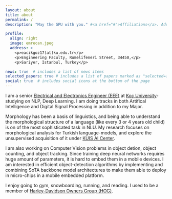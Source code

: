```yaml
---
layout: about
title: about
permalink: /
description: "May the GPU with you." #<a href="#">Affiliations</a>. Address. Contacts. Moto. Etc.

profile:
  align: right
  image: emrecan.jpeg
  address: >
    <p>eacikgoz17[at]ku.edu.tr</p>
    <p>Engineering Faculty, Rumelifeneri Street, 34450,</p>
    <p>Sariyer, Istanbul, Turkey</p>

news: true  # includes a list of news items
selected_papers: true # includes a list of papers marked as "selected={true}"
social: true  # includes social icons at the bottom of the page
---
```


I am a senior [Electrical and Electronics Engineer (EEE)](https://ee.ku.edu.tr) at [Koç University](https://eng.ku.edu.tr/en/)-studying on NLP, Deep Learning. I am doing tracks in both Artifical Intelligence and Digital Signal Processing in addition to my Major. 

Morphology has been a basis of linguistics, and being able to understand the morphological structure of a language (like every 3 or 4 years old child) is on of the most sophisticated task in NLU. My research focuses on morphological analysis for Turkish language-models, and explore the unsupervised acquisition of it under [KUIS AI Center](https://ai.ku.edu.tr). 

I am also working on Computer Vision problems in object detion, object counting, and object tracking. Since training deep neural networks requires huge amount of parameters, it is hard to embed them in a mobile devices. I am interested in efficient object-detection algorithms by implementing and combining SoTA backbone model architectures to make them able to deploy in micro-chips in a mobile embedded platform. 

I enjoy going to gym, snowboarding, running, and reading. I used to be a member of [Harley-Davidson Owners Group (HOG)](https://harley-davidson-istanbul-east.com/harley-owners-group).

